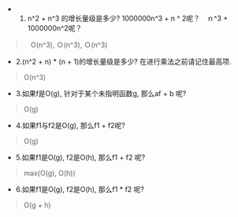 * 1. n^2 + n^3 的增长量级是多少? 1000000n^3 + n ^ 2呢？　ｎ^3 + 1000000n^2呢？
>　O(n^3), Ｏ(n^3), Ｏ(n^3)

* 2.(n^2 + n) * (n + 1)的增长量级是多少?  在进行乘法之前请记住最高项.
>  O(n^3)

* 3.如果f是O(g), 针对于某个未指明函数g, 那么af + b 呢?
> O(g)

* 4.如果f1与f2是O(g), 那么f1 + f2呢?
> O(g)

* 5.如果f1是O(g), f2是O(h), 那么f1 + f2 呢?
> max(O(g), O(h))

* 6.如果f1是O(g), f2是O(h), 那么f1 * f2 呢?
> O(g + h)